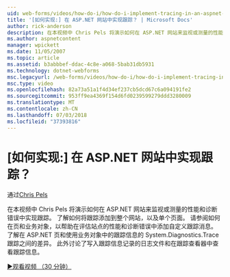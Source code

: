 ```yaml
---
uid: web-forms/videos/how-do-i/how-do-i-implement-tracing-in-an-aspnet-web-site
title: '[如何实现:] 在 ASP.NET 网站中实现跟踪？ | Microsoft Docs'
author: rick-anderson
description: 在本视频中 Chris Pels 将演示如何在 ASP.NET 网站来监视或测量的性能和诊断错误中实现跟踪。 了解如何...
ms.author: aspnetcontent
manager: wpickett
ms.date: 11/05/2007
ms.topic: article
ms.assetid: b3abbbef-ddac-4c8e-a068-5bab31db5931
ms.technology: dotnet-webforms
msc.legacyurl: /web-forms/videos/how-do-i/how-do-i-implement-tracing-in-an-aspnet-web-site
msc.type: video
ms.openlocfilehash: 82a73a51a1f4d34ef237cb5dcd67c6a094191fe2
ms.sourcegitcommit: 953ff9ea4369f154d6fd0239599279ddd3280009
ms.translationtype: MT
ms.contentlocale: zh-CN
ms.lasthandoff: 07/03/2018
ms.locfileid: "37393816"
---
```

<a name="how-do-i--implement-tracing-in-an-aspnet-web-site"></a>[如何实现:] 在 ASP.NET 网站中实现跟踪？
====================
通过[Chris Pels](https://twitter.com/chrispels)

在本视频中 Chris Pels 将演示如何在 ASP.NET 网站来监视或测量的性能和诊断错误中实现跟踪。 了解如何将跟踪添加到整个网站，以及单个页面。 请参阅如何在页和业务对象，以帮助在评估站点的性能和诊断错误中添加自定义跟踪消息。 了解在 ASP.NET 页和使用业务对象中的跟踪信息的 System.Diagnostics.Trace 跟踪之间的差异。 此外讨论了写入跟踪信息记录的日志文件和在跟踪查看器中查看跟踪信息。

[&#9654;观看视频 （30 分钟）](https://channel9.msdn.com/Blogs/ASP-NET-Site-Videos/how-do-i-implement-tracing-in-an-aspnet-web-site)
